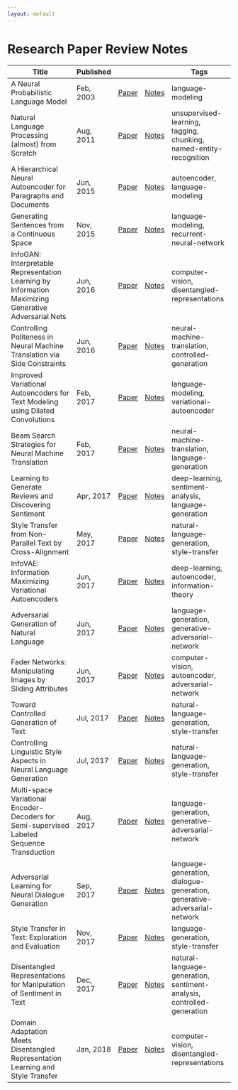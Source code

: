 ```yaml
---
layout: default
---
```


# Research Paper Review Notes

| Title | Published | | | Tags |
|---|---|---|---|---|
| A Neural Probabilistic Language Model | Feb, 2003 | [Paper](http://www.jmlr.org/papers/v3/bengio03a.html)| [Notes](reviews/a-neural-probabilistic-language-model.html) | language-modeling |
| Natural Language Processing (almost) from Scratch | Aug, 2011 | [Paper](https://arxiv.org/abs/1103.0398)| [Notes](reviews/natural-language-processing-almost-from-scratch.html) | unsupervised-learning, tagging, chunking, named-entity-recognition |
| A Hierarchical Neural Autoencoder for Paragraphs and Documents | Jun, 2015 | [Paper](https://arxiv.org/abs/1506.01057)| [Notes](reviews/a-hierarchical-neural-autoencoder-for-paragraphs-and-documents.html) | autoencoder, language-modeling |
| Generating Sentences from a Continuous Space | Nov, 2015 | [Paper](https://arxiv.org/abs/1511.06349)| [Notes](reviews/generating-sentences-from-a-continuous-space.html) | language-modeling, recurrent-neural-network |
| InfoGAN: Interpretable Representation Learning by Information Maximizing Generative Adversarial Nets | Jun, 2016 | [Paper](https://arxiv.org/abs/1606.03657)| [Notes](reviews/infogan-interpretable-representation-learning-by-information-maximizing-generative-adversarial-nets.html) | computer-vision, disentangled-representations | 
| Controlling Politeness in Neural Machine Translation via Side Constraints | Jun, 2016 | [Paper](https://www.semanticscholar.org/paper/Controlling-Politeness-in-Neural-Machine-Translati-Sennrich-Haddow/3b82ea4468c9b46ea74ef197d58b289bca835995)| [Notes](reviews/controlling-politeness-in-neural-machine-translation-via-side-constraints.html) | neural-machine-translation, controlled-generation |
| Improved Variational Autoencoders for Text Modeling using Dilated Convolutions | Feb, 2017 | [Paper](https://arxiv.org/abs/1702.08139)| [Notes](reviews/improved-variational-autoencoders-for-text-modeling-using-dilated-convolutions.html) | language-modeling, variational-autoencoder |
| Beam Search Strategies for Neural Machine Translation | Feb, 2017 | [Paper](https://arxiv.org/abs/1702.01806)| [Notes](reviews/beam-search-strategies-for-neural-machine-translation.html) | neural-machine-translation, language-generation |
| Learning to Generate Reviews and Discovering Sentiment | Apr, 2017 | [Paper](https://arxiv.org/abs/1704.01444)| [Notes](reviews/learning-to-generate-reviews-and-discovering-sentiment.html) | deep-learning, sentiment-analysis, language-generation |
| Style Transfer from Non-Parallel Text by Cross-Alignment | May, 2017 | [Paper](https://arxiv.org/abs/1705.09655)| [Notes](reviews/style-transfer-from-non-parallel-text-by-cross-alignment.html) | natural-language-generation, style-transfer |
| InfoVAE: Information Maximizing Variational Autoencoders | Jun, 2017 | [Paper](https://arxiv.org/abs/1706.02262)| [Notes](reviews/infovae-information-maximizing-variational-autoencoders.html) | deep-learning, autoencoder, information-theory |
| Adversarial Generation of Natural Language | Jun, 2017 | [Paper](https://arxiv.org/abs/1705.10929)| [Notes](reviews/adversarial-generation-of-natural-language.html) | language-generation, generative-adversarial-network |
| Fader Networks: Manipulating Images by Sliding Attributes | Jun, 2017 | [Paper](https://arxiv.org/abs/1706.00409)| [Notes](reviews/fader-networks-manipulating-images-by-sliding-attributes.html) | computer-vision, autoencoder, adversarial-network |
| Toward Controlled Generation of Text | Jul, 2017 | [Paper](https://arxiv.org/abs/1703.00955)| [Notes](reviews/toward-controlled-generation-of-text.html) | natural-language-generation, style-transfer |
| Controlling Linguistic Style Aspects in Neural Language Generation | Jul, 2017 | [Paper](https://arxiv.org/abs/1707.02633)| [Notes](reviews/controlling-linguistic-style-aspects-in-neural-language-generation.html) | natural-language-generation, style-transfer | 
| Multi-space Variational Encoder-Decoders for Semi-supervised Labeled Sequence Transduction | Aug, 2017 | [Paper](https://arxiv.org/abs/1704.01691)| [Notes](reviews/multispace-variational-encoderdecoders-for-semisupervised-labeled-sequence-transduction.html) | language-generation, generative-adversarial-network |
| Adversarial Learning for Neural Dialogue Generation | Sep, 2017 | [Paper](https://arxiv.org/abs/1701.06547)| [Notes](reviews/adversarial-learning-for-neural-dialogue-generation.html) | language-generation, dialogue-generation, generative-adversarial-network |
| Style Transfer in Text: Exploration and Evaluation | Nov, 2017 | [Paper](https://arxiv.org/abs/1711.06861)| [Notes](reviews/style-transfer-in-text-exploration-and-evaluation.html) | language-generation, style-transfer |
| Disentangled Representations for Manipulation of Sentiment in Text | Dec, 2017 | [Paper](https://arxiv.org/abs/1712.10066)| [Notes](reviews/disentangled-representations-for-manipulation-of-sentiment-in-text.html) | natural-language-generation, sentiment-analysis, controlled-generation |
| Domain Adaptation Meets Disentangled Representation Learning and Style Transfer | Jan, 2018 | [Paper](https://arxiv.org/abs/1712.09025)| [Notes](reviews/domain-adaptation-meets-disentangled-representation-learning-and-style-transfer.html) | computer-vision, disentangled-representations |

<!-- | paper_title | date | [Paper](paper_link)| [Notes](reviews/) | tags | -->
